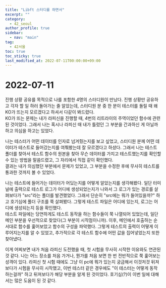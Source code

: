 ```yaml
---
title: "Libft 스터디를 하면서"
excerpt: ""
category: 
  - 42_seoul
author_profile: true
sidebar:
  - nav: "main" 
tag:
  - 42서울
toc: true
toc_sticky: true
last_modified_at: 2022-07-11T00:00:00+09:00
---
```


# 2022-07-11
진행 상황 공유를 목적으로 나를 포함한 4명의 스터디원이 만났다. 진행 상황만 공유하고 각자 할 일 하러 돌아가는 줄 알았는데, 스터디원 분 중 한 분이 테스터를 돌릴 때 왜 KO가 뜨는지 모르겠다고 하셔서 다같이 봐드렸다.  
KO가 뜨는 문제는 내가 라피신을 진행할 때, 4번의 리트라이의 주역이었던 함수에 관련된 것이었다. 그래서 나는 혹시나 라피신 때 내가 틀렸던 그 부분을 간과하신 게 아닐까 하고 의심을 하고는 있었다.  

나는 테스터가 어떤 데이터를 인자로 넘겨줬는지를 보고 싶었고, 스터디원 분께 어떤 데이터가 테스트로 들어갔는지를 여쭤봤는데 잘 모르겠다고 하셨다. 그래서 나는 테스트 폴더를 찾아서 테스트 함수의 원본을 찾아 무슨 데이터를 가지고 테스트했는지를 확인할 수 있는 방법을 말씀드렸고, 그 자리에서 직접 같이 확인했다.  
결과는 내가 의심했던 부분에서 문제가 있었고, 그 부분을 수정한 후에 무사히 테스트를 통과한 것까지 볼 수 있었다.

나는 테스트에 들어가는 데이터가 어딨는지를 어떻게 알았는지를 생각해봤다. 일단 터미널에 출력으로 테스트 로그가 어디에 생성되었는지가 나와서 그 로그가 있는 경로를 살펴보다가 "src"라는 폴더를 발견했었다. 그래서 단순히 "src에는 뭐가 들어있을까?" 하고 호기심에 풀더 구조를 쭉 살펴봤다. 그렇게 테스트 파일은 어디에 있는지, 로그는 어디에 생성되는지 등을 확인했다.  
테스트 파일에는 당연하게도 테스트 동작을 하는 함수들이 쭉 나열되어 있었는데, 일단 메인 부분을 우선적으로 찾았다(그 부분이 시작점이니까). 이후, 메인에서 호출하는 순서대로 함수를 훑어보았고 함수의 구성을 파악했다. 그렇게 테스트의 출력이 어떻게 이루어지는지를 알 수 있었고, 추가적으로 각 테스트 함수에 어떤 값을 집어넣었는지 또한 찾아냈다.

이게 어찌보면 내가 처음 라피신 도전했을 때, 첫 시험을 무사히 시작한 이유와도 연관된 것 같다. 나는 어느 장소를 처음 가거나, 뭔가를 처음 보면 한 번 전반적으로 쭉 훑어보는 성격이 있다. 라피신 첫 시험 때에도 그냥 이 pc에 뭐가 있는지 궁금해서 이것저것 뒤져보다가 시험을 무사히 시작했고, 이번 테스터 같은 경우에도 "이 테스터는 어떻게 동작하는걸까" 하고 뒤져보다가 해당 부분을 알게 된 것이었다. 호기심(?)이 이번 일에 대해서는 많은 도움이 된 것 같다.